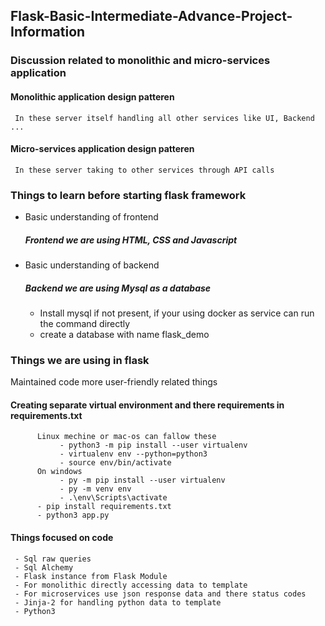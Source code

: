 ## Flask-Basic-Intermediate-Advance-Project-Information

### Discussion related to monolithic and micro-services application

#### Monolithic application design patteren
     In these server itself handling all other services like UI, Backend ...

#### Micro-services application design patteren
     In these server taking to other services through API calls 
     
### Things to learn before starting flask framework 

  - Basic understanding of frontend
       ##### Frontend we are using  HTML, CSS and Javascript 
  
  - Basic understanding of backend
       ##### Backend we are using Mysql as a database
       - Install mysql if not present, if your using docker as service can run the command directly
       - create a database with name flask_demo
       
### Things we are using in flask
Maintained code more user-friendly related things
#### Creating separate virtual environment and there requirements in requirements.txt
     
          Linux mechine or mac-os can fallow these
               - python3 -m pip install --user virtualenv
               - virtualenv env --python=python3
               - source env/bin/activate
          On windows
               - py -m pip install --user virtualenv
               - py -m venv env
               - .\env\Scripts\activate
          - pip install requirements.txt
          - python3 app.py
#### Things focused on code
     - Sql raw queries
     - Sql Alchemy
     - Flask instance from Flask Module
     - For monolithic directly accessing data to template
     - For microservices use json response data and there status codes
     - Jinja-2 for handling python data to template 
     - Python3
     

       
       

  
 
